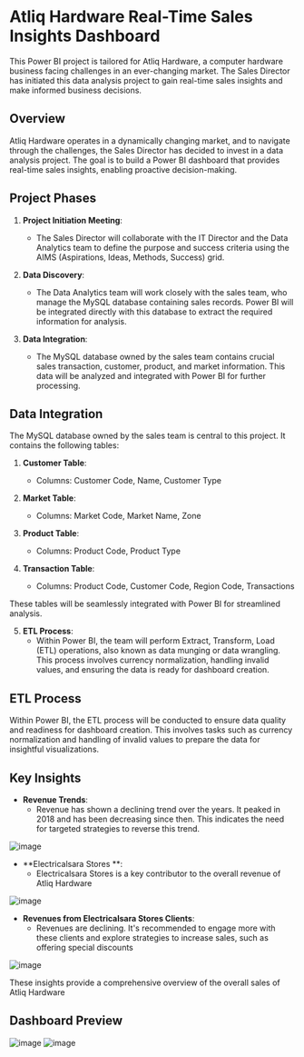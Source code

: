 # Atliq Hardware Real-Time Sales Insights Dashboard

This Power BI project is tailored for Atliq Hardware, a computer hardware business facing challenges in an ever-changing market. The Sales Director has initiated this data analysis project to gain real-time sales insights and make informed business decisions.

## Overview

Atliq Hardware operates in a dynamically changing market, and to navigate through the challenges, the Sales Director has decided to invest in a data analysis project. The goal is to build a Power BI dashboard that provides real-time sales insights, enabling proactive decision-making.

## Project Phases

1. **Project Initiation Meeting**:
   - The Sales Director will collaborate with the IT Director and the Data Analytics team to define the purpose and success criteria using the AIMS (Aspirations, Ideas, Methods, Success) grid.

2. **Data Discovery**:
   - The Data Analytics team will work closely with the sales team, who manage the MySQL database containing sales records. Power BI will be integrated directly with this database to extract the required information for analysis.

3. **Data Integration**:
   - The MySQL database owned by the sales team contains crucial sales transaction, customer, product, and market information. This data will be analyzed and integrated with Power BI for further processing.

  ## Data Integration

The MySQL database owned by the sales team is central to this project. It contains the following tables:

1. **Customer Table**:
   - Columns: Customer Code, Name, Customer Type

2. **Market Table**:
   - Columns: Market Code, Market Name, Zone

3. **Product Table**:
   - Columns: Product Code, Product Type

4. **Transaction Table**:
   - Columns: Product Code, Customer Code, Region Code, Transactions

These tables will be seamlessly integrated with Power BI for streamlined analysis.

5. **ETL Process**:
   - Within Power BI, the team will perform Extract, Transform, Load (ETL) operations, also known as data munging or data wrangling. This process involves currency normalization, handling invalid values, and ensuring the data is ready for dashboard creation.

## ETL Process

Within Power BI, the ETL process will be conducted to ensure data quality and readiness for dashboard creation. This involves tasks such as currency normalization and handling of invalid values to prepare the data for insightful visualizations.

## Key Insights
- **Revenue Trends**:
  - Revenue has shown a declining trend over the years. It peaked in 2018 and has been decreasing since then. This indicates the need for targeted strategies to reverse this trend.
    
![image](https://github.com/ASDsashi/PowerBI-Atliq-Hardwares/assets/71587160/452ed50d-8baf-4332-b13a-f7b54800ba87)

- **Electricalsara Stores **:
  - Electricalsara Stores is a key contributor to the overall revenue of Atliq Hardware
    
![image](https://github.com/ASDsashi/PowerBI-Atliq-Hardwares/assets/71587160/5c5ecee2-5bc1-40f9-adc2-c64bca037063)

- **Revenues from Electricalsara Stores Clients**:
  - Revenues are declining. It's recommended to engage more with these clients and explore strategies to increase sales, such as offering special discounts
    
![image](https://github.com/ASDsashi/PowerBI-Atliq-Hardwares/assets/71587160/5fba1b55-b26d-4e19-b52b-8bd97d46b3d9)

These insights provide a comprehensive overview of the overall sales of Atliq Hardware

## Dashboard Preview
![image](https://github.com/ASDsashi/PowerBI-Atliq-Hardwares/assets/71587160/736eb21a-ffe5-4fb3-b6af-2e84229f4b7d)
![image](https://github.com/ASDsashi/PowerBI-Atliq-Hardwares/assets/71587160/2a7b1a50-4178-4956-88c1-169768f6347e)



